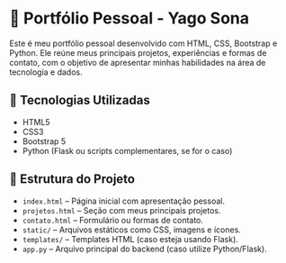 # 💼 Portfólio Pessoal - Yago Sona

Este é meu portfólio pessoal desenvolvido com HTML, CSS, Bootstrap e Python. Ele reúne meus principais projetos, experiências e formas de contato, com o objetivo de apresentar minhas habilidades na área de tecnologia e dados.

## 🔧 Tecnologias Utilizadas

- HTML5
- CSS3
- Bootstrap 5
- Python (Flask ou scripts complementares, se for o caso)

## 📁 Estrutura do Projeto

- `index.html` – Página inicial com apresentação pessoal.
- `projetos.html` – Seção com meus principais projetos.
- `contato.html` – Formulário ou formas de contato.
- `static/` – Arquivos estáticos como CSS, imagens e ícones.
- `templates/` – Templates HTML (caso esteja usando Flask).
- `app.py` – Arquivo principal do backend (caso utilize Python/Flask).
